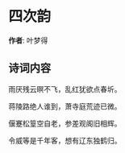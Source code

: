 # 四次韵

**作者**: 叶梦得

## 诗词内容

雨厌残云暝不飞，乱红犹欲点春圻。

蒋陵路绝人谁到，萧寺庭荒迹已微。

偃蹇松篁空自老，参差观阁旧相辉。

令威等是千年客，想有辽东独鹤归。

